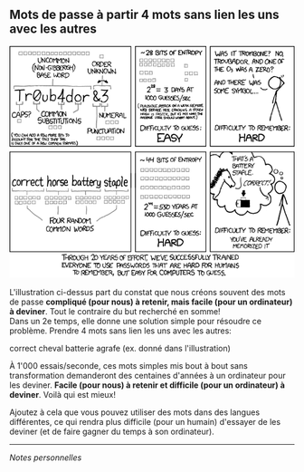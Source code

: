 ## Mots de passe à partir 4 mots sans lien les uns avec les autres

![Robustesse d'un mot de passe](img/password_strength.png)

L'illustration ci-dessus part du constat que nous créons souvent des mots de passe **compliqué (pour nous) à retenir, mais facile (pour un ordinateur) à deviner**. Tout le contraire du but recherché en somme!   
Dans un 2e temps, elle donne une solution simple pour résoudre ce problème. Prendre 4 mots sans lien les uns avec les autres:

correct cheval batterie agrafe (ex. donné dans l'illustration)

À 1'000 essais/seconde, ces mots simples mis bout à bout sans transformation demanderont des centaines d'années à un ordinateur pour les deviner. **Facile (pour nous) à retenir et difficile (pour un ordinateur) à deviner**. Voilà qui est mieux!

Ajoutez à cela que vous pouvez utiliser des mots dans des langues différentes, ce qui rendra plus difficile (pour un humain) d'essayer de les deviner (et de faire gagner du temps à son ordinateur).

---
*Notes personnelles*

